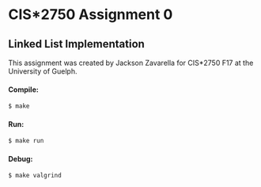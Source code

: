 # CIS*2750 Assignment 0
## Linked List Implementation
This assignment was created by Jackson Zavarella for CIS*2750 F17 at the University of Guelph.
#### Compile:
```sh
$ make
```
#### Run:
```sh
$ make run
```
#### Debug:
```sh
$ make valgrind
```
